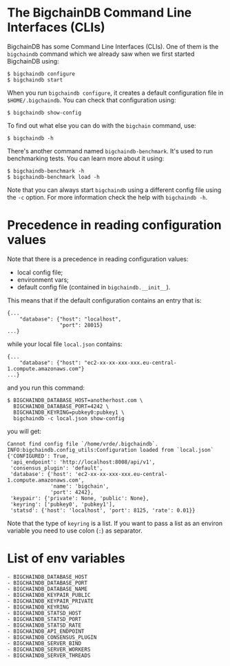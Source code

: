 # The BigchainDB Command Line Interfaces (CLIs)

BigchainDB has some Command Line Interfaces (CLIs). One of them is the `bigchaindb` command which we already saw when we first started BigchainDB using:
```text
$ bigchaindb configure
$ bigchaindb start
```

When you run `bigchaindb configure`, it creates a default configuration file in `$HOME/.bigchaindb`. You can check that configuration using:
```text
$ bigchaindb show-config
```

To find out what else you can do with the `bigchain` command, use:
```text
$ bigchaindb -h
```

There's another command named `bigchaindb-benchmark`. It's used to run benchmarking tests. You can learn more about it using:
```text
$ bigchaindb-benchmark -h
$ bigchaindb-benchmark load -h
```

Note that you can always start `bigchaindb` using a different config file using the `-c` option.
For more information check the help with `bigchaindb -h`.


# Precedence in reading configuration values

Note that there is a precedence in reading configuration values:
 - local config file;
 - environment vars;
 - default config file (contained in ``bigchaindb.__init__``).

This means that if the default configuration contains an entry that is:

```
{...
    "database": {"host": "localhost",
                 "port": 28015}
...}
```

while your local file `local.json` contains:
```
{...
    "database": {"host": "ec2-xx-xx-xxx-xxx.eu-central-1.compute.amazonaws.com"}
...}
```

and you run this command:
```
$ BIGCHAINDB_DATABASE_HOST=anotherhost.com \
  BIGCHAINDB_DATABASE_PORT=4242 \
  BIGCHAINDB_KEYRING=pubkey0:pubkey1 \
  bigchaindb -c local.json show-config
```

you will get:
```
Cannot find config file `/home/vrde/.bigchaindb`.
INFO:bigchaindb.config_utils:Configuration loaded from `local.json`
{'CONFIGURED': True,
 'api_endpoint': 'http://localhost:8008/api/v1',
 'consensus_plugin': 'default',
 'database': {'host': 'ec2-xx-xx-xxx-xxx.eu-central-1.compute.amazonaws.com',
              'name': 'bigchain',
              'port': 4242},
 'keypair': {'private': None, 'public': None},
 'keyring': ['pubkey0', 'pubkey1'],
 'statsd': {'host': 'localhost', 'port': 8125, 'rate': 0.01}}
```

Note that the type of `keyring` is a list. If you want to pass a list as an
environ variable you need to use colon (`:`) as separator.


# List of env variables

```
- BIGCHAINDB_DATABASE_HOST
- BIGCHAINDB_DATABASE_PORT
- BIGCHAINDB_DATABASE_NAME
- BIGCHAINDB_KEYPAIR_PUBLIC
- BIGCHAINDB_KEYPAIR_PRIVATE
- BIGCHAINDB_KEYRING
- BIGCHAINDB_STATSD_HOST
- BIGCHAINDB_STATSD_PORT
- BIGCHAINDB_STATSD_RATE
- BIGCHAINDB_API_ENDPOINT
- BIGCHAINDB_CONSENSUS_PLUGIN
- BIGCHAINDB_SERVER_BIND
- BIGCHAINDB_SERVER_WORKERS
- BIGCHAINDB_SERVER_THREADS
```
